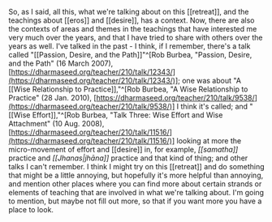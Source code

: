 So, as I said, all this, what we're talking about on this [[retreat]], and the teachings about [[eros]] and [[desire]], has a context. Now, there are also the contexts of areas and themes in the teachings that have interested me very much over the years, and that I have tried to share with others over the years as well. I've talked in the past - I think, if I remember, there's a talk called "[[Passion, Desire, and the Path]]"^[Rob Burbea, "Passion, Desire, and the Path" (16 March 2007), [https://dharmaseed.org/teacher/210/talk/12343/](https://dharmaseed.org/teacher/210/talk/12343/)]; one was about "A [[Wise Relationship to Practice]],"^[Rob Burbea, "A Wise Relationship to Practice" (28 Jan. 2010), [https://dharmaseed.org/teacher/210/talk/9538/](https://dharmaseed.org/teacher/210/talk/9538/)] I think it's called; and "[[Wise Effort]],"^[Rob Burbea, "Talk Three: Wise Effort and Wise Attachment" (10 Aug. 2008), [https://dharmaseed.org/teacher/210/talk/11516/](https://dharmaseed.org/teacher/210/talk/11516/)] looking at more the micro-movement of effort and [[desire]] in, for example, _[[samatha]]_ practice and _[[Jhanas|jhāna]]_ practice and that kind of thing; and other talks I can't remember. I think I might try on this [[retreat]] and do something that might be a little annoying, but hopefully it's more helpful than annoying, and mention other places where you can find more about certain strands or elements of teaching that are involved in what we're talking about. I'm going to mention, but maybe not fill out more, so that if you want more you have a place to look.